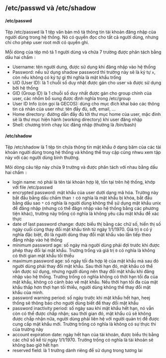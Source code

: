 ## /etc/passwd và /etc/shadow

#### /etc/passwd

Tệp /etc/passwd là 1 tệp văn bản mô tả thông tin tài khoản đăng nhập của người dùng trong hệ thống. Nó có quyền đọc cho tất cả người dùng, nhưng chỉ cho phép user root mới có quyền ghi.

Mỗi dòng của tệp mô tả 1 người dùng và chứa 7 trường được phân tách bằng dấu hai chấm `:`

- Username: tên người dung, được sử dụng khi đăng nhập vào hệ thống
- Password: nếu sử dụng shadow password thì trường này sẽ là ký tự `x`, còn nếu không có ký tự gì thì nghĩa là mật khẩu trống
- UID (User ID): là 1 chuỗi số duy nhật được gán cho user và được sử dụng bởi hệ thống
- GID (Group ID) là 1 chuỗi số duy nhất được gán cho group chính của user, các nhốm bổ sung được định nghĩa trong /etc/group
- User ID Info (còn gọi là GECOS): dùng cho mục đích khai báo các thông tin cá nhân của user như: tên đầy đủ, sđt, email, ...
- Home directory: đường dẫn đầy đủ tới thư mục home của user, mặc đinh sẽ là thư mục hiện hành (working directory) khi user đăng nhập
- Shell: chương trình chạy lúc đăng nhập (thường là /bin/bash)

#### /etc/shadow

Tệp /etc/shadow là 1 tệp tin chứa thông tin mật khẩu ở dạng băm của các tài khoản người dùng trong hệ thống và không thể truy cập cũng nhwu xem tập này với các người dùng bình thường.

Mõi dòng cảu tệp này chứa 9 trường và được phân tách với nhau bằng dấu hai chấm `:`

- login name: nó phải là tên tài khoản hợp lệ, tồn tại trên hệ thống, khớp với file /etc/passwd
- encrypted password: mật khẩu của user dưới dạng mã hóa. Trường này bắt đầu bằng dấu chấm than `!` có nghĩa là mật khẩu bị khóa, bắt đầu bằng dấu sao `*` có nghĩa là người dùng không thể sử dụng mật khẩu unix để đăng nhập (nhưng có thể đăgn nhập vào hệ thống bằng các phương tiện khác), trường này trống có nghĩa là không yêu cầu mật khẩu để xác thực
- date of last password change: được biểu thị bằng các chữ số, hiển thị số ngày cuối cùng thay đổi mật khẩu tính từ ngày 1/1/1970. Giá trị `0` có ý nghĩa đặc biệt, đó là người dùng thay đổi mật khẩu vào lần tiếp theo đăng nhập vào hệ thống
- minimum password age: số ngày mà người dùng phải đợi trước khi được phép thay đổi lại mật khẩu. Trường trống và giá trị `0` có nghĩa là không có thời gian mật khẩu tối thiểu
- maximum password age: số ngày tối đa hợp lệ của mật khẩu mà sau đó người dùng phải thay đổi mật khẩu. Sau thời hạn đó, mật khẩu có thể vẫn được sử dụng, nhưng người dùng nên thay đổi mật khẩu khi đăng nhập vào hệ thống. Trường trống có nghĩa không có thời hạn tối đa của mật khẩu, không có cảnh báo về mật khẩu. Nếu thời hạn tối đa của mật khẩu thấp hơn thợi hạn tối thiểu, người dùng không thể thay đổi mật khẩu của mình.
- password warning period: số ngày trước khi mật khẩu hết hạn, heej thống sẽ thông báo cho người dùng biết để thay đổi mật khẩu
- password inactivity period: số ngày sau khi mật khẩu hết hạn, nó vẫn còn có thể được chấp nhận; sau thời gian đó, mật khẩu cũ sẽ không được chấp nhận nữa, người dùng phải liên hệ với người quản trị để được cung cấp mật khẩu mới. Trường trống có nghĩa là không có sự thực thi của trường này
- account expiration date: ngày hết hạn của tài khoản, được biểu thị bằng các chữ số kể từ ngày 1/1/1970. Trường trống có nghĩa là tài khoản sẽ không bao giờ hết hạn
- reserved field: là 1 trường dành riêng để sử dụng trong tương lai